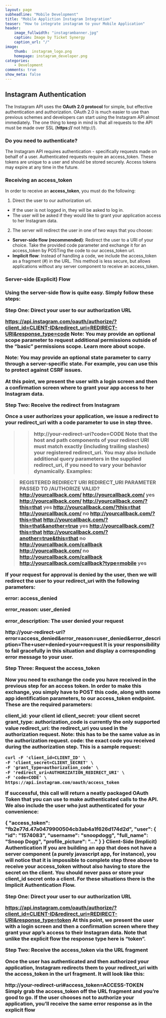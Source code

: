 ```yaml
---
layout: page
subheadline: "Mobile Development"
title: "Mobile Appliction Instagram Integration"
teaser: "How to integrate instagram to your Mobile Application"
header:
    image_fullwidth: "instagrambanner.jpg"
    caption: Image by Ticket Synergy
    caption_url: "/"
image:
    thumb:  instagram_logo.png
    homepage: instagram_developer.png
categories:
    - Development
comments: true
show_meta: false
---
```


<h2>Instagram Authentication</h2>
The Instagram API uses the <strong>OAuth 2.0 protocol</strong> for simple, but effective authentication and authorization. OAuth 2.0 is much easier to use than previous schemes and developers can start using the Instagram API almost immediately. The one thing to keep in mind is that all requests to the API must be made over SSL (<strong>https://</strong> not http://).

<h3>Do you need to authenticate?</h3>

The Instagram API requires authentication - specifically requests made on behalf of a user. Authenticated requests require an access_token. These tokens are unique to a user and should be stored securely. Access tokens may expire at any time in the future.

<h3>Receiving an access_token</h3>
In order to receive an <strong>access_token</strong>, you must do the following:

1. Direct the user to our authorization url.
- If the user is not logged in, they will be asked to log in.
- The user will be asked if they would like to grant your application access to her Instagram data.
2. The server will redirect the user in one of two ways that you choose:
- <strong>Server-side flow (recommended)</strong>: Redirect the user to a URI of your choice. Take the provided code parameter and exchange it for an access_token by POSTing the code to our access_token url.
- <strong>Implicit flow</strong>: Instead of handling a code, we include the access_token as a fragment (#) in the URL. This method is less secure, but allows applications without any server component to receive an access_token.


<h3>Server-side (Explicit) Flow<h3>
Using the server-side flow is quite easy. Simply follow these steps:

Step One: Direct your user to our authorization URL

https://api.instagram.com/oauth/authorize/?client_id=CLIENT-ID&redirect_uri=REDIRECT-URI&response_type=code
Note: You may provide an optional scope parameter to request additional permissions outside of the “basic” permissions scope. Learn more about scope.

Note: You may provide an optional state parameter to carry through a server-specific state. For example, you can use this to protect against CSRF issues.

At this point, we present the user with a login screen and then a confirmation screen where to grant your app access to her Instagram data.

Step Two: Receive the redirect from Instagram

Once a user authorizes your application, we issue a redirect to your redirect_uri with a code parameter to use in step three.

> > http://your-redirect-uri?code=CODE
Note that the host and path components of your redirect URI must match exactly (including trailing slashes) your registered redirect_uri. You may also include additional query parameters in the supplied redirect_uri, if you need to vary your behavior dynamically. Examples:

> REGISTERED REDIRECT URI	REDIRECT_URI PARAMETER PASSED TO /AUTHORIZE	VALID?
> http://yourcallback.com/	http://yourcallback.com/	yes
> http://yourcallback.com/	http://yourcallback.com/?this=that	yes
> http://yourcallback.com/?this=that	http://yourcallback.com/	no
> http://yourcallback.com/?this=that	http://yourcallback.com/?this=that&another=true	yes
> http://yourcallback.com/?this=that	http://yourcallback.com/?another=true&this=that	no
> http://yourcallback.com/callback	http://yourcallback.com/	no
> http://yourcallback.com/callback	http://yourcallback.com/callback?type=mobile	yes

If your request for approval is denied by the user, then we will redirect the user to your redirect_uri with the following parameters:

error: access_denied

error_reason: user_denied

error_description: The user denied your request

http://your-redirect-uri?error=access_denied&error_reason=user_denied&error_description=The+user+denied+your+request
It is your responsibility to fail gracefully in this situation and display a corresponding error message to your user.

Step Three: Request the access_token

Now you need to exchange the code you have received in the previous step for an access token. In order to make this exchange, you simply have to POST this code, along with some app identification parameters, to our access_token endpoint. These are the required parameters:

client_id: your client id
client_secret: your client secret
grant_type: authorization_code is currently the only supported value
redirect_uri: the redirect_uri you used in the authorization request. Note: this has to be the same value as in the authorization request.
code: the exact code you received during the authorization step.
This is a sample request:


    curl -F 'client_id=CLIENT_ID' \
    -F 'client_secret=CLIENT_SECRET' \
    -F 'grant_type=authorization_code' \
    -F 'redirect_uri=AUTHORIZATION_REDIRECT_URI' \
    -F 'code=CODE' \
    https://api.instagram.com/oauth/access_token
If successful, this call will return a neatly packaged OAuth Token that you can use to make authenticated calls to the API. We also include the user who just authenticated for your convenience:

{
    "access_token": "fb2e77d.47a0479900504cb3ab4a1f626d174d2d",
    "user": {
        "id": "1574083",
        "username": "snoopdogg",
        "full_name": "Snoop Dogg",
        "profile_picture": "..."
    }
}
Client-Side (Implicit) Authentication
If you are building an app that does not have a server component (a purely javascript app, for instance), you will notice that it is impossible to complete step three above to receive your access_token without also having to store the secret on the client. You should never pass or store your client_id secret onto a client. For these situations there is the Implicit Authentication Flow.

Step One: Direct your user to our authorization URL

https://api.instagram.com/oauth/authorize/?client_id=CLIENT-ID&redirect_uri=REDIRECT-URI&response_type=token
At this point, we present the user with a login screen and then a confirmation screen where they grant your app’s access to their Instagram data. Note that unlike the explicit flow the response type here is “token”.

Step Two: Receive the access_token via the URL fragment

Once the user has authenticated and then authorized your application, Instagram redirects them to your redirect_uri with the access_token in the url fragment. It will look like this:

http://your-redirect-uri#access_token=ACCESS-TOKEN
Simply grab the access_token off the URL fragment and you’re good to go. If the user chooses not to authorize your application, you’ll receive the same error response as in the explicit flow



